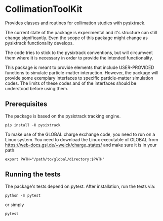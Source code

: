 # CollimationToolKit
Provides classes and routines for collimation studies with pysixtrack.

The current state of the package is experimental and it's structure can still
change significantly. Even the scope of this package might change as pysixtrack
functionality develops.

The code tries to stick to the pysixtrack conventions, but will circumvent them
where it is necessary in order to provide the intended functionality.

This package is meant to provide elements that include USER-PROVIDED functions
to simulate particle-matter interaction. However, the package will provide some
exemplary interfaces to specific particle-matter simulation codes. The limits
of these codes and of the interfaces should be understood before using them.


## Prerequisites
The package is based on the pysixtrack tracking engine.
```
pip install -U pysixtrack
```

To make use of the GLOBAL charge exchange code, you need to run on a Linux
system. You need to download the Linux executable of GLOBAL from 
https://web-docs.gsi.de/~weick/charge_states/ and make sure it is in your path
```
export PATH="/path/to/global/directory:$PATH"
```

## Running the tests

The package's tests depend on pytest. After installation, run the tests via:
```
python -m pytest
```
or simply
```
pytest
```
